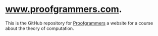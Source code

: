 # www.proofgrammers.com.

This is the GitHub repository for
[Proofgrammers](http://www.proofgrammers.com/) a website for a course about
the theory of computation.
